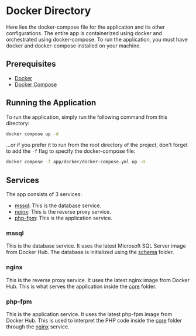 # Docker Directory

Here lies the docker-compose file for the application and its other configurations.
The entire app is containerized using docker and orchestrated using docker-compose.
To run the application, you must have docker and docker-compose installed on your machine.

## Prerequisites

- [Docker](https://docs.docker.com/get-docker/)
- [Docker Compose](https://docs.docker.com/compose/install/)

## Running the Application

To run the application, simply run the following command from this directory:

```bash
docker compose up -d
```

...or if you prefer it to run from the root directory of the project, don't forget to add
the `-f` flag to specify the docker-compose file:

```bash
docker compose -f app/docker/docker-compose.yml up -d
```

## Services

The app consists of 3 services:

- [mssql](#mssql): This is the database service.
- [nginx](#nginx): This is the reverse proxy service.
- [php-fpm](#php-fpm): This is the application service.

### mssql

This is the database service. It uses the latest Microsoft SQL Server image from Docker Hub.
The database is initialized using the [schema](../schema/README.md) folder.

### nginx

This is the reverse proxy service. It uses the latest nginx image from Docker Hub.
This is what serves the application inside the [core](../core/README.md) folder.

### php-fpm

This is the application service. It uses the latest php-fpm image from Docker Hub.
This is used to interpret the PHP code inside the [core](../core/README.md) folder
through the [nginx](#nginx) service.